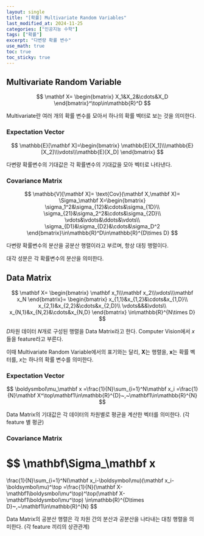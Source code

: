 ```yaml
---
layout: single
title: "[확률] Multivariate Random Variables"
last_modified_at: 2024-11-25
categories: ["인공지능 수학"]
tags: ["확률"]
excerpt: "다변량 확률 변수"
use_math: true
toc: true
toc_sticky: true
---
```


## Multivariate Random Variable

$$
\mathbf X=
\begin{bmatrix}
X_1&X_2&\cdots&X_D
\end{bmatrix}^\top\in\mathbb{R}^D
$$

Multivariate란 여러 개의 확률 변수를 모아서 하나의 확률 벡터로 보는 것을 의미한다.

### Expectation Vector

$$
\mathbb{E}[\mathbf X]=\begin{bmatrix}
\mathbb{E}[X_1]\\\mathbb{E}[X_2]\\\vdots\\\mathbb{E}[X_D]
\end{bmatrix}
$$

다변량 확률변수의 기대값은 각 확률변수의 기대값을 모아 벡터로 나타낸다.

### Covariance Matrix

$$
\mathbb{V}[\mathbf X]=
\text{Cov}(\mathbf X,\mathbf X)=
\Sigma_\mathbf X=\begin{bmatrix}
\sigma_1^2&\sigma_{12}&\cdots&\sigma_{1D}\\
\sigma_{21}&\sigma_2^2&\cdots&\sigma_{2D}\\
\vdots&\vdots&\ddots&\vdots\\
\sigma_{D1}&\sigma_{D2}&\cdots&\sigma_D^2
\end{bmatrix}\in\mathbb{R}^D\in\mathbb{R}^{D\times D}
$$

다변량 확률변수의 분산을 공분산 행렬이라고 부르며, 항상 대칭 행렬이다.

대각 성분은 각 확률변수의 분산을 의미한다.

## Data Matrix

$$
\mathbf X=
\begin{bmatrix}
\mathbf x_1\\\mathbf x_2\\\vdots\\\mathbf x_N
\end{bmatrix}=
\begin{bmatrix}
x_{1,1}&x_{1,2}&\cdots&x_{1,D}\\
x_{2,1}&x_{2,2}&\cdots&x_{2,D}\\
\vdots&&&\vdots\\
x_{N,1}&x_{N,2}&\cdots&x_{N,D}
\end{bmatrix}
\in\mathbb{R}^{N\times D}
$$

$D$차원 데이터 $N$개로 구성된 행렬을 Data Matrix라고 한다. Computer Vision에서 $x$들을 feature라고 부른다.

이때 Multivariate Random Variable에서의 표기와는 달리, $\mathbf{X}$는 행렬을, $\mathbf{x}$는 확률 벡터를, $x$는 하나의 확률 변수를 의미한다.

### Expectation Vector

$$
\boldysmbol\mu_\mathbf x
=\frac{1}{N}\sum_{i=1}^N\mathbf x_i
=\frac{1}{N}\mathbf X^\top\mathbf1\in\mathbb{R}^{D}~,~\mathbf1\in\mathbb{R}^{N}
$$

Data Matrix의 기대값은 각 데이터의 차원별로 평균을 계산한 벡터를 의미한다. (각 feature 별 평균)

### Covariance Matrix

$$
\mathbf\Sigma_\mathbf x
=
\frac{1}{N}\sum_{i=1}^N(\mathbf x_i-\boldsymbol\mu)(\mathbf x_i-\boldsymbol\mu)^\top
=\frac{1}{N}(\mathbf X- \mathbf1\boldysmbol\mu^\top)^\top(\mathbf X-\mathbf1\boldysmbol\mu^\top)
\in\mathbb{R}^{D\times D}~,~\mathbf1\in\mathbb{R}^{N}
$$

Data Matrix의 공분산 행렬은 각 차원 간의 분산과 공분산을 나타내는 대칭 행렬을 의미한다. (각 feature 끼리의 상관관계)
